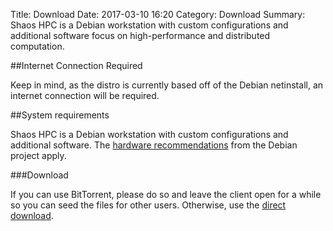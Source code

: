 Title: Download
Date: 2017-03-10 16:20
Category: Download
Summary: Shaos HPC is a Debian workstation with custom configurations and additional software focus on high-performance and distributed computation.


##Internet Connection Required

Keep in mind, as the distro is currently based off of the Debian netinstall, an internet connection will be required.

##System requirements

Shaos HPC is a Debian workstation with custom configurations and additional software. The [hardware recommendations](https://www.debian.org/releases/jessie/amd64/ch03s04.html.en) from the Debian project apply.

###Download

If you can use BitTorrent, please do so and leave the client open for a while so you can seed the files for other users. Otherwise, use the [direct download](https://shaos.ws/images/shaos-3.17-amd64.iso).
